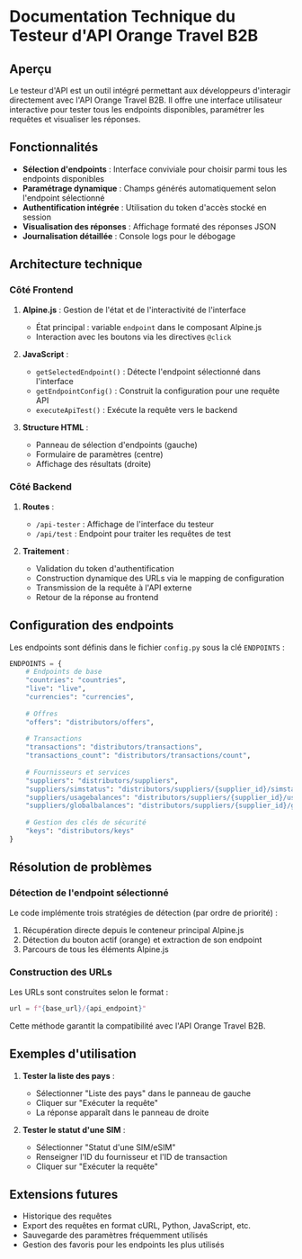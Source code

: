 # Documentation Technique du Testeur d'API Orange Travel B2B

## Aperçu
Le testeur d'API est un outil intégré permettant aux développeurs d'interagir directement avec l'API Orange Travel B2B. Il offre une interface utilisateur interactive pour tester tous les endpoints disponibles, paramétrer les requêtes et visualiser les réponses.

## Fonctionnalités

- **Sélection d'endpoints** : Interface conviviale pour choisir parmi tous les endpoints disponibles
- **Paramétrage dynamique** : Champs générés automatiquement selon l'endpoint sélectionné
- **Authentification intégrée** : Utilisation du token d'accès stocké en session
- **Visualisation des réponses** : Affichage formaté des réponses JSON
- **Journalisation détaillée** : Console logs pour le débogage

## Architecture technique

### Côté Frontend

1. **Alpine.js** : Gestion de l'état et de l'interactivité de l'interface
   - État principal : variable `endpoint` dans le composant Alpine.js
   - Interaction avec les boutons via les directives `@click`

2. **JavaScript** : 
   - `getSelectedEndpoint()` : Détecte l'endpoint sélectionné dans l'interface
   - `getEndpointConfig()` : Construit la configuration pour une requête API
   - `executeApiTest()` : Exécute la requête vers le backend

3. **Structure HTML** :
   - Panneau de sélection d'endpoints (gauche)
   - Formulaire de paramètres (centre)
   - Affichage des résultats (droite)

### Côté Backend

1. **Routes** :
   - `/api-tester` : Affichage de l'interface du testeur
   - `/api/test` : Endpoint pour traiter les requêtes de test

2. **Traitement** :
   - Validation du token d'authentification
   - Construction dynamique des URLs via le mapping de configuration
   - Transmission de la requête à l'API externe
   - Retour de la réponse au frontend

## Configuration des endpoints

Les endpoints sont définis dans le fichier `config.py` sous la clé `ENDPOINTS` :

```python
ENDPOINTS = {
    # Endpoints de base
    "countries": "countries",
    "live": "live",
    "currencies": "currencies",
    
    # Offres
    "offers": "distributors/offers",
    
    # Transactions
    "transactions": "distributors/transactions",
    "transactions_count": "distributors/transactions/count",
    
    # Fournisseurs et services
    "suppliers": "distributors/suppliers",
    "suppliers/simstatus": "distributors/suppliers/{supplier_id}/simstatus",
    "suppliers/usagebalances": "distributors/suppliers/{supplier_id}/usagebalances",
    "suppliers/globalbalances": "distributors/suppliers/{supplier_id}/globalbalances",
    
    # Gestion des clés de sécurité
    "keys": "distributors/keys"
}
```

## Résolution de problèmes

### Détection de l'endpoint sélectionné
Le code implémente trois stratégies de détection (par ordre de priorité) :
1. Récupération directe depuis le conteneur principal Alpine.js
2. Détection du bouton actif (orange) et extraction de son endpoint
3. Parcours de tous les éléments Alpine.js

### Construction des URLs
Les URLs sont construites selon le format :
```python
url = f"{base_url}/{api_endpoint}"
```

Cette méthode garantit la compatibilité avec l'API Orange Travel B2B.

## Exemples d'utilisation

1. **Tester la liste des pays** :
   - Sélectionner "Liste des pays" dans le panneau de gauche
   - Cliquer sur "Exécuter la requête"
   - La réponse apparaît dans le panneau de droite

2. **Tester le statut d'une SIM** :
   - Sélectionner "Statut d'une SIM/eSIM" 
   - Renseigner l'ID du fournisseur et l'ID de transaction
   - Cliquer sur "Exécuter la requête"

## Extensions futures

- Historique des requêtes
- Export des requêtes en format cURL, Python, JavaScript, etc.
- Sauvegarde des paramètres fréquemment utilisés
- Gestion des favoris pour les endpoints les plus utilisés
